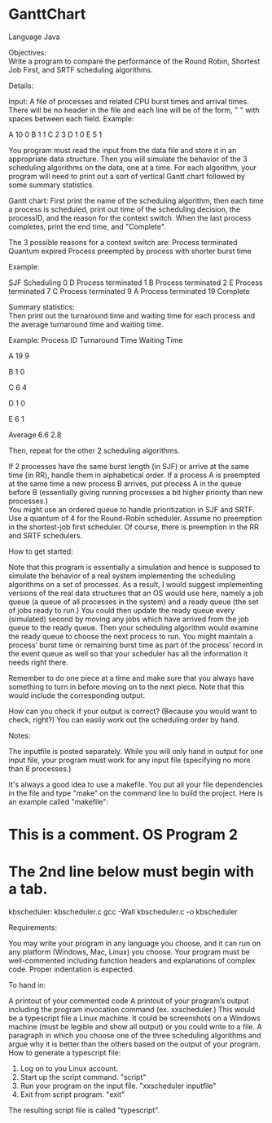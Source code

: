 # GanttChart

Language Java

Objectives:  
Write a program to compare the performance of the Round Robin, Shortest Job First, and SRTF scheduling algorithms.

Details:

Input: 
A file of processes and related CPU burst times and arrival times. There will be no header in the file and each line will be of the form, 
"<processID>  <burst time>  <arrival time>" with spaces between each field.
Example:

A    10   0
B    1    1
C    2    3
D    1    0
E    5    1

You program must read the input from the data file and store it in an appropriate data structure.  Then you will simulate the behavior of the 3 scheduling algorithms on the data, one at a time. For each algorithm, your program will need to print out a sort of vertical Gantt chart followed by some summary statistics. 

Gantt chart:
First print the name of the scheduling algorithm, then each time a process is scheduled, print out time of the scheduling decision, the processID, and the reason for the context switch.  When the last process completes, print the end time, and "Complete".  

The 3 possible reasons for a context switch are:
Process terminated
Quantum expired
Process preempted by process with shorter burst time

 

Example:

SJF Scheduling
0 D      Process terminated
1 B      Process terminated
2 E       Process terminated
7 C      Process terminated
9 A      Process terminated
19 Complete

Summary statistics:  
Then print out the turnaround time and waiting time for each process and the average turnaround time and waiting time.

Example:
Process ID        Turnaround Time           Waiting Time

A                 19                        9

B                 1                         0

C                 6                         4

D                 1                         0

E                 6                         1

Average           6.6                       2.8


Then, repeat for the other 2 scheduling algorithms.

If 2 processes have the same burst length (in SJF) or arrive at the same time (in RR), handle them in alphabetical order. If a process A is preempted at the same time a new process B arrives, put process A in the queue before B (essentially giving running processes a bit higher priority than new processes.)  
You might use an ordered queue to handle prioritization in SJF and SRTF.
Use a quantum of 4 for the Round-Robin scheduler.
Assume no preemption in the shortest-job first scheduler.  Of course, there is preemption in the RR and SRTF schedulers.

How to get started:

Note that this program is essentially a simulation and hence is supposed to simulate the behavior of a real system implementing the scheduling algorithms on a set of processes.  As a result, I would suggest implementing versions of the real data structures that an OS would use here, namely a job queue (a queue of all processes in the system) and a ready queue (the set of jobs ready to run.)   You could then update the ready queue every (simulated) second by moving any jobs which have arrived from the job queue to the ready queue.  Then your scheduling algorithm would examine the ready queue to choose the next process to run.  You might maintain a process’ burst time or remaining burst time as part of the process’ record in the event queue as well so that your scheduler has all the information it needs right there.

Remember to do one piece at a time and make sure that you always have something to turn in before moving on to the next piece.  Note that this would include the corresponding output. 

How can you check if your output is correct?  (Because you would want to check, right?)  You can easily work out the scheduling order by hand.


Notes:

The inputfile is posted separately.  While you will only hand in output for one input file, your program must work for any input file (specifying no more than 8 processes.)

It's always a good idea to use a makefile.  You put all your file dependencies in the file and type "make" on the command line to build the project.  Here is an example called "makefile":
# This is a comment.  OS Program 2
# The 2nd line below must begin with a tab.
kbscheduler: kbscheduler.c
    gcc -Wall kbscheduler.c -o kbscheduler


Requirements:

You may write your program in any language you choose, and it can run on any platform (Windows, Mac, Linux) you choose.
Your program must be well-commented including function headers and explanations of complex code.  Proper indentation is expected.

To hand in:

A printout of your commented code
A printout of your program’s output including the program invocation command (ex. xxscheduler.)  This would be a typescript file a Linux machine.  It could be screenshots on a Windows machine (must be legible and show all output) or you could write to a file.
A paragraph in which you choose one of the three scheduling algorithms and argue why it is better than the others based on the output of your program.
How to generate a typescript file:

1. Log on to you Linux account.
2. Start up the script command. "script"
3. Run your program on the input file. "xxscheduler inputfile"
4. Exit from script program. "exit"

The resulting script file is called "typescript".
